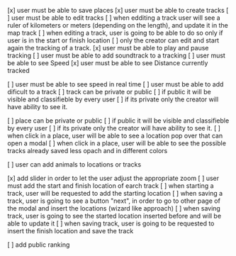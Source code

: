 [x] user must be able to save places
[x] user must be able to create tracks
[ ] user must be able to edit tracks
 [ ] when edditing a track user will see a ruler of kilometers or meters (depending on the length), and update it in the map track
 [ ] when editing a track, user is going to be able to do so only if user is in the start or finish location
 [ ] only the creator can edit and start again the tracking of a track.
[x] user must be able to play and pause tracking
[ ] user must be able to add soundtrack to a tracking
[ ] user must be able to see Speed
[x] user must be able to see Distance currently tracked

[ ] user must be able to see speed in real time
[ ] user must be able to add dificult to a track
[ ] track can be private or public
  [ ] if public it will be visible and classifieble by every user
  [ ] if its private only the creator will have ability to see it.
  
[ ] place can be private or public
  [ ] if public it will be visible and classifieble by every user
  [ ] if its private only the creator will have ability to see it.
  [ ] when click in a place, user will be able to see a location pop over that can open a modal
  [ ] when click in a place, user will be able to see the possible tracks already saved less opach and in different colors
  
[ ] user can add animals to locations or tracks

[x] add  slider in order to let the user adjust the appropriate zoom
[ ] user must add the start and finish location of earch track
  [ ] when starting a track, user will be requested to add the starting location
  [ ] when saving a track, user is going to see a button "next", in order to go to other page of the modal and insert the locations (wizard like approach)
  [ ] when saving track, user is going to see the started location inserted before and will be able to update it 
  [ ] when saving track, user is going to be requested to insert the finish location and  save the track

[ ] add public ranking

